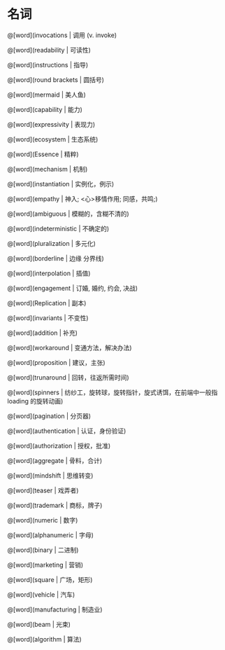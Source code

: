 # 名词

<masonry>

@[word](invocations | 调用 (v. invoke)

@[word](readability | 可读性)

@[word](instructions | 指导)

@[word](round brackets | 圆括号)

@[word](mermaid | 美人鱼)

@[word](capability | 能力)

@[word](expressivity | 表现力)

@[word](ecosystem | 生态系统)

@[word](Essence | 精粹)

@[word](mechanism | 机制)

@[word](instantiation | 实例化，例示)

@[word](empathy | 神入; <心>移情作用; 同感，共鸣;)

@[word](ambiguous | 模糊的，含糊不清的)

@[word](indeterministic | 不确定的)

@[word](pluralization | 多元化)

@[word](borderline | 边缘 分界线)

@[word](interpolation | 插值)

@[word](engagement | 订婚, 婚约, 约会, 决战)

@[word](Replication | 副本)

@[word](invariants | 不变性)

@[word](addition | 补充)

@[word](workaround | 变通方法，解决办法)

@[word](proposition | 建议，主张)

@[word](trunaround | 回转，往返所需时间)

@[word](spinners | 纺纱工，旋转球，旋转指针，旋式诱饵，在前端中一般指 loading 的旋转动画)

@[word](pagination | 分页器)

@[word](authentication | 认证，身份验证)

@[word](authorization | 授权，批准)

@[word](aggregate | 骨料，合计)

@[word](mindshift | 思维转变)

@[word](teaser | 戏弄者)

@[word](trademark | 商标，牌子)

@[word](numeric | 数字)

@[word](alphanumeric | 字母)

@[word](binary | 二进制)

@[word](marketing | 营销)

@[word](square | 广场，矩形)

@[word](vehicle | 汽车)

@[word](manufacturing | 制造业)

@[word](beam | 光束)

@[word](algorithm | 算法)

</masonry>
